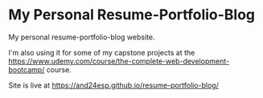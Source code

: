 # My Personal Resume-Portfolio-Blog

My personal resume-portfolio-blog website.

I'm also using it for some of my capstone projects at the https://www.udemy.com/course/the-complete-web-development-bootcamp/ course.

Site is live at https://and24esp.github.io/resume-portfolio-blog/
